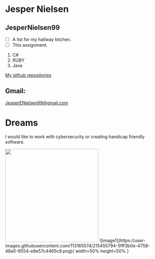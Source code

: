 # Jesper Nielsen
## JesperNielsen99

- [ ] A list for my hallway kitchen.
- [ ] This assignment.

1. C#
2. RUBY
3. Java

[My github repositories](https://github.com/JesperNielsen99?tab=repositories)

## Gmail: 
JesperENielsen99@gmail.com

# Dreams
I would like to work with cybersecurity or creating handicap friendly software.

<img width="300px" src="https://user-images.githubusercontent.com/113165574/215455794-5fff3b0e-4758-48a0-9554-e8e57c4465c9.png"/>
![image1](https://user-images.githubusercontent.com/113165574/215455794-5fff3b0e-4758-48a0-9554-e8e57c4465c9.png){ width=50% height=50% }

